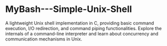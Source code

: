 # MyBash---Simple-Unix-Shell
A lightweight Unix shell implementation in C, providing basic command execution, I/O redirection, and command piping functionalities. Explore the internals of a command-line interpreter and learn about concurrency and communication mechanisms in Unix.
